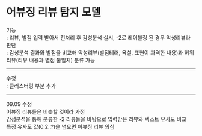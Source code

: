 # 어뷰징 리뷰 탐지 모델

기능  
: 리뷰, 별점 입력 받아서 전처리 후 감성분석 실시, -2로 레이블링 된 경우 악성리뷰라 판단  
: 감성분석 결과와 별점을 비교해 악성리뷰(별점테러, 욕설, 표현이 과격한 내용)과 허위리뷰(리뷰 내용과 별점 불일치) 분류 가능  

-------------------  

수정  
: 클러스터링 부분 추가

------------------------

09.09 수정  
어뷰징 리뷰들은 비슷할 것이라 가정  
감성분석을 통해 분류한 -2 리뷰들을 바탕으로 입력받은 리뷰와 텍스트 유사도 비교  
특정 유사도 값(0.2..?)을 넘으면 어뷰징 리뷰 의심  
